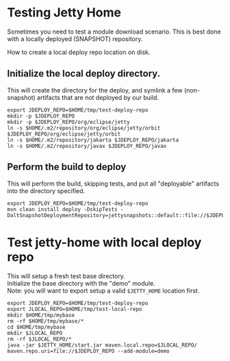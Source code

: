 # Testing Jetty Home
 
Sometimes you need to test a module download scenario.
This is best done with a locally deployed (SNAPSHOT) repository.

How to create a local deploy repo location on disk.

## Initialize the local deploy directory.

This will create the directory for the deploy,
and symlink a few (non-snapshot) artifacts that are not deployed by our build. 

```
export JDEPLOY_REPO=$HOME/tmp/test-deploy-repo
mkdir -p $JDEPLOY_REPO
mkdir -p $JDEPLOY_REPO/org/eclipse/jetty
ln -s $HOME/.m2/repository/org/eclipse/jetty/orbit $JDEPLOY_REPO/org/eclipse/jetty/orbit
ln -s $HOME/.m2/repository/jakarta $JDEPLOY_REPO/jakarta
ln -s $HOME/.m2/repository/javax $JDEPLOY_REPO/javax
```

## Perform the build to deploy

This will perform the build, skipping tests, and put all "deployable" artifacts into
the directory specified.

``` shell 
export JDEPLOY_REPO=$HOME/tmp/test-deploy-repo
mvn clean install deploy -DskipTests -DaltSnapshotDeploymentRepository=jettysnapshots::default::file://$JDEPLOY_REPO
```

# Test jetty-home with local deploy repo 

This will setup a fresh test base directory.  
Initialize the base directory with the "demo" module.  
Note: you will want to export setup a valid `$JETTY_HOME` location first.

``` shell
export JDEPLOY_REPO=$HOME/tmp/test-deploy-repo
export JLOCAL_REPO=$HOME/tmp/test-local-repo
mkdir $HOME/tmp/mybase
rm -rf $HOME/tmp/mybase/*
cd $HOME/tmp/mybase
mkdir $JLOCAL_REPO
rm -rf $JLOCAL_REPO/*
java -jar $JETTY_HOME/start.jar maven.local.repo=$JLOCAL_REPO/ maven.repo.uri=file://$JDEPLOY_REPO --add-module=demo
```
